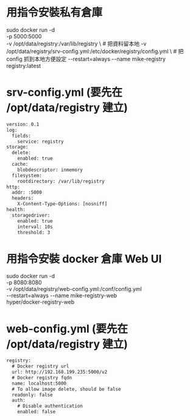 # 用指令安裝私有倉庫

sudo docker run -d \
    -p 5000:5000 \
    -v /opt/data/registry:/var/lib/registry \                                 # 把資料留本地
    -v /opt/data/registry/srv-config.yml:/etc/docker/registry/config.yml \    # 把 config 抓到本地方便設定
    --restart=always --name mike-registry registry:latest

# srv-config.yml  (要先在 /opt/data/registry 建立)

```txt
version: 0.1
log:
  fields:
    service: registry
storage:
  delete:
    enabled: true
  cache:
    blobdescriptor: inmemory
  filesystem:
    rootdirectory: /var/lib/registry
http:
  addr: :5000
  headers:
    X-Content-Type-Options: [nosniff]
health:
  storagedriver:
    enabled: true
    interval: 10s
    threshold: 3
```

# 用指令安裝 docker 倉庫 Web UI

sudo docker run -d \
    -p 8080:8080 \
    -v /opt/data/registry/web-config.yml:/conf/config.yml \
    --restart=always --name mike-registry-web \
   hyper/docker-registry-web

# web-config.yml  (要先在 /opt/data/registry 建立)

```txt
registry:
  # Docker registry url
  url: http://192.168.199.235:5000/v2
  # Docker registry fqdn
  name: localhost:5000
  # To allow image delete, should be false
  readonly: false
  auth:
    # Disable authentication
    enabled: false
```
